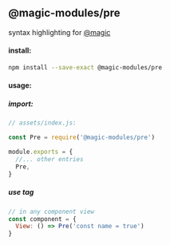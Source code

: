 ## @magic-modules/pre

syntax highlighting for [@magic](https://magic.github.io/core)

#### install:
```bash
npm install --save-exact @magic-modules/pre
```

#### usage:

##### import:
```javascript
// assets/index.js:

const Pre = require('@magic-modules/pre')

module.exports = {
  //... other entries
  Pre,
}
```

##### use tag
```javascript
// in any component view
const component = {
  View: () => Pre('const name = true')
}
```